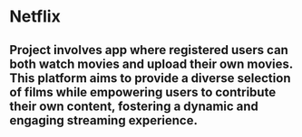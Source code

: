 # Netflix

## Project involves app where registered users can both watch movies and upload their own movies. This platform aims to provide a diverse selection of films while empowering users to contribute their own content, fostering a dynamic and engaging streaming experience.

